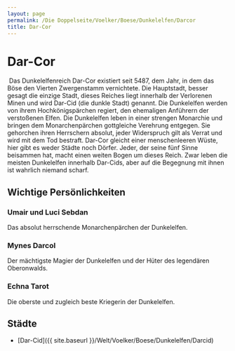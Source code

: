 ```yaml
---
layout: page
permalink: /Die Doppelseite/Voelker/Boese/Dunkelelfen/Darcor
title: Dar-Cor
---
```


# Dar-Cor

<img alt="" src="{{ site.baseurl }}/assets/pics/weltenbuch/gallery/wappen/nrm/darcor.jpg" />
Das Dunkelelfenreich Dar-Cor existiert seit 5487, dem Jahr, in dem das Böse den Vierten Zwergenstamm vernichtete. Die Hauptstadt, besser gesagt die einzige Stadt, dieses Reiches liegt innerhalb der Verlorenen Minen und wird Dar-Cid (die dunkle Stadt) genannt. Die Dunkelelfen werden von ihrem Hochkönigspärchen regiert, den ehemaligen Anführern der verstoßenen Elfen. Die Dunkelelfen leben in einer strengen Monarchie und bringen dem Monarchenpärchen gottgleiche Verehrung entgegen. Sie gehorchen ihren Herrschern absolut, jeder Widerspruch gilt als Verrat und wird mit dem Tod bestraft. Dar-Cor gleicht einer menschenleeren Wüste, hier gibt es weder Städte noch Dörfer. Jeder, der seine fünf Sinne beisammen hat, macht einen weiten Bogen um dieses Reich. Zwar leben die meisten Dunkelelfen innerhalb Dar-Cids, aber auf die Begegnung mit ihnen ist wahrlich niemand scharf.

## Wichtige Persönlichkeiten

### Umair und Luci Sebdan

Das absolut herrschende Monarchenpärchen der Dunkelelfen.

### Mynes Darcol

Der mächtigste Magier der Dunkelelfen und der Hüter des legendären Oberonwalds.

### Echna Tarot

Die oberste und zugleich beste Kriegerin der Dunkelelfen.

## Städte

- [Dar-Cid]({{ site.baseurl }}/Welt/Voelker/Boese/Dunkelelfen/Darcid)

